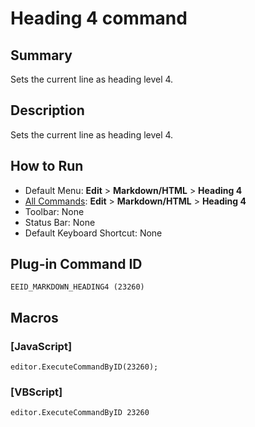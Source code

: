 # Heading 4 command

## Summary

Sets the current line as heading level 4.

## Description

Sets the current line as heading level 4.

## How to Run

- Default Menu: **Edit** \> **Markdown/HTML** \> **Heading 4**
- [All Commands](../tools/all_commands): **Edit** \> **Markdown/HTML** \> **Heading 4**
- Toolbar: None
- Status Bar: None
- Default Keyboard Shortcut: None

## Plug-in Command ID

```
EEID_MARKDOWN_HEADING4 (23260)```

## Macros

### \[JavaScript\]

```
editor.ExecuteCommandByID(23260);
```

### \[VBScript\]

```
editor.ExecuteCommandByID 23260
```
